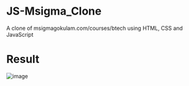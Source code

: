 # JS-Msigma_Clone
A clone of msigmagokulam.com/courses/btech using HTML, CSS and JavaScript

# Result
![image](https://github.com/Abhinav-Nair-A-S/JS-Msigma_Clone/assets/85395370/01159d34-7ac6-4325-be9e-f6153fc30d34)
